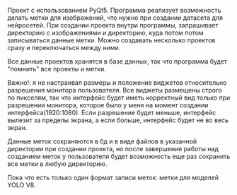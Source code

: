 Проект с использованием PyQt5. Программа реализует возможность делать метки для изображений, что нужно при создании датасета для нейросетей. При создании проекта внутри программы,
запрашивает директорию с изображениями и директорию, куда потом потом записываться данные метки. Можно создавать несколько проектов сразу и переключаться между ними.

Все данные проектов хранятся в базе данных, так что программа будет "помнить" все проекты и метки.

Важно!: я не настраивал размеры и положение виджетов относительно разрешения монитора пользователя. Все виджеты размещены строго по пикселям,
так что интерфейс будет иметь корректный вид только при разрешении монитора, которое было у меня на момент создании интерфейса(1920:1080).
Если разрешение будет меньше, интерфейс вылезит за пределы экрана, а если больше, интерфейс будет не во весь экран.

Данные меток сохраняются в бд и в виде файлов в указанной директории при создании проекта, но после завершения работы над созданием меток у пользователя будет возможность
еще раз сохранить все метки в любую директорию. 

Пока что есть только один формат записи меток: метки для моделей YOLO V8.

